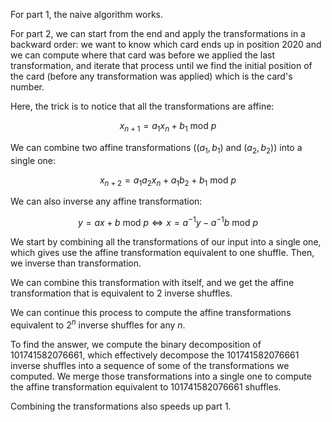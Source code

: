 For part 1, the naive algorithm works.

For part 2, we can start from the end and apply the transformations in a backward order: we want to know which card ends up in position 2020 and we can compute where that card was before we applied the last transformation, and iterate that process until we find the initial position of the card (before any transformation was applied) which is the card's number.

Here, the trick is to notice that all the transformations are affine:

$$
x_{n+1} = a_1 x_n + b_1 \text{ mod } p
$$

We can combine two affine transformations ($(a_1, b_1)$ and $(a_2, b_2)$) into a single one:

$$
x_{n+2} = a_1 a_2 x_n + a_1 b_2 + b_1 \text{ mod } p
$$

We can also inverse any affine transformation:

$$
y = ax + b \text{ mod } p \iff x = a^{-1} y - a^{-1} b \text{ mod } p
$$

We start by combining all the transformations of our input into a single one, which gives use the affine transformation equivalent to one shuffle. Then, we inverse than transformation.

We can combine this transformation with itself, and we get the affine transformation that is equivalent to $2$ inverse shuffles.

We can continue this process to compute the affine transformations equivalent to $2^n$ inverse shuffles for any $n$.

To find the answer, we compute the binary decomposition of $101741582076661$, which effectively decompose the $101741582076661$ inverse shuffles into a sequence of some of the transformations we computed. We merge those transformations into a single one to compute the affine transformation equivalent to $101741582076661$ shuffles.

Combining the transformations also speeds up part 1.
